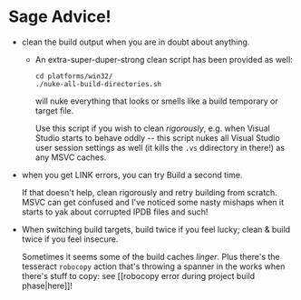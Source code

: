 # Sage Advice!

- clean the build output when you are in doubt about anything.
	- An extra-super-duper-strong clean script has been provided as well:

	  ```
	  cd platforms/win32/
	  ./nuke-all-build-directories.sh
	  ```

		will nuke everything that looks or smells like a build temporary or target file.

		Use this script if you wish to clean *rigorously*, e.g. when Visual Studio starts to behave oddly -- this script nukes all Visual Studio user session settings as well (it kills the `.vs` ddirectory in there!) as any MSVC caches.
	
- when you get LINK errors, you can try Build a second time.

  If that doesn't help, clean rigorously and retry building from scratch. MSVC can get confused and I've noticed some nasty mishaps when it starts to yak about corrupted IPDB files and such!
  
- When switching build targets, build twice if you feel lucky; clean & build twice if you feel insecure.

  Sometimes it seems some of the build caches *linger*. Plus there's the tesseract `robocopy` action that's throwing a spanner in the works when there's stuff to copy: see [[robocopy error during project build phase|here]]!
  